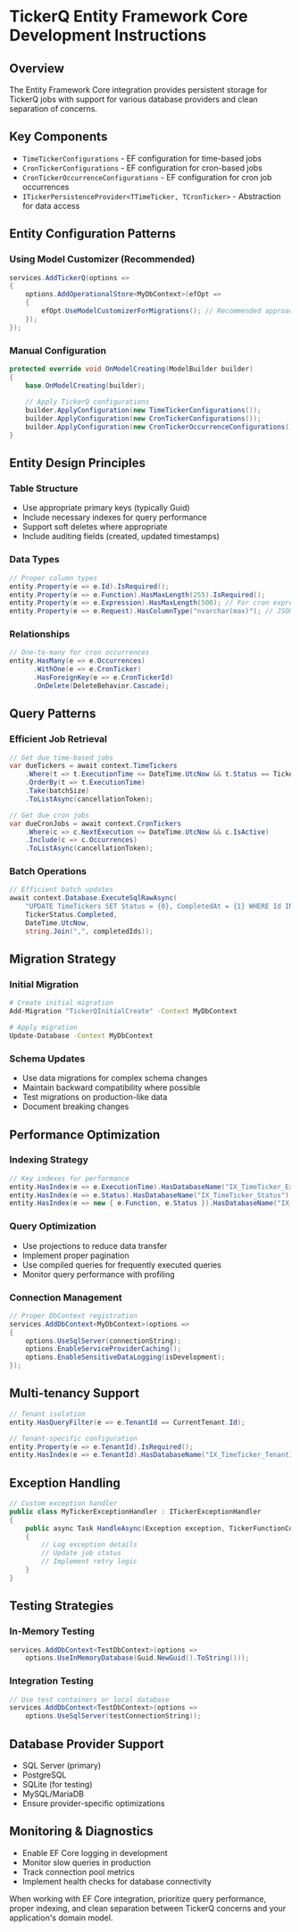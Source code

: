 # TickerQ Entity Framework Core Development Instructions

## Overview
The Entity Framework Core integration provides persistent storage for TickerQ jobs with support for various database providers and clean separation of concerns.

## Key Components
- `TimeTickerConfigurations` - EF configuration for time-based jobs
- `CronTickerConfigurations` - EF configuration for cron-based jobs  
- `CronTickerOccurrenceConfigurations` - EF configuration for cron job occurrences
- `ITickerPersistenceProvider<TTimeTicker, TCronTicker>` - Abstraction for data access

## Entity Configuration Patterns

### Using Model Customizer (Recommended)
```csharp
services.AddTickerQ(options =>
{
    options.AddOperationalStore<MyDbContext>(efOpt => 
    {
        efOpt.UseModelCustomizerForMigrations(); // Recommended approach
    });
});
```

### Manual Configuration
```csharp
protected override void OnModelCreating(ModelBuilder builder)
{
    base.OnModelCreating(builder);
    
    // Apply TickerQ configurations
    builder.ApplyConfiguration(new TimeTickerConfigurations());
    builder.ApplyConfiguration(new CronTickerConfigurations());  
    builder.ApplyConfiguration(new CronTickerOccurrenceConfigurations());
}
```

## Entity Design Principles

### Table Structure
- Use appropriate primary keys (typically Guid)
- Include necessary indexes for query performance
- Support soft deletes where appropriate
- Include auditing fields (created, updated timestamps)

### Data Types
```csharp
// Proper column types
entity.Property(e => e.Id).IsRequired();
entity.Property(e => e.Function).HasMaxLength(255).IsRequired();
entity.Property(e => e.Expression).HasMaxLength(500); // For cron expressions
entity.Property(e => e.Request).HasColumnType("nvarchar(max)"); // JSON storage
```

### Relationships
```csharp
// One-to-many for cron occurrences
entity.HasMany(e => e.Occurrences)
      .WithOne(e => e.CronTicker)
      .HasForeignKey(e => e.CronTickerId)
      .OnDelete(DeleteBehavior.Cascade);
```

## Query Patterns

### Efficient Job Retrieval
```csharp
// Get due time-based jobs
var dueTickers = await context.TimeTickers
    .Where(t => t.ExecutionTime <= DateTime.UtcNow && t.Status == TickerStatus.Pending)
    .OrderBy(t => t.ExecutionTime)
    .Take(batchSize)
    .ToListAsync(cancellationToken);

// Get due cron jobs
var dueCronJobs = await context.CronTickers
    .Where(c => c.NextExecution <= DateTime.UtcNow && c.IsActive)
    .Include(c => c.Occurrences)
    .ToListAsync(cancellationToken);
```

### Batch Operations
```csharp
// Efficient batch updates
await context.Database.ExecuteSqlRawAsync(
    "UPDATE TimeTickers SET Status = {0}, CompletedAt = {1} WHERE Id IN ({2})",
    TickerStatus.Completed,
    DateTime.UtcNow,
    string.Join(",", completedIds));
```

## Migration Strategy

### Initial Migration
```bash
# Create initial migration
Add-Migration "TickerQInitialCreate" -Context MyDbContext

# Apply migration
Update-Database -Context MyDbContext
```

### Schema Updates
- Use data migrations for complex schema changes
- Maintain backward compatibility where possible
- Test migrations on production-like data
- Document breaking changes

## Performance Optimization

### Indexing Strategy
```csharp
// Key indexes for performance
entity.HasIndex(e => e.ExecutionTime).HasDatabaseName("IX_TimeTicker_ExecutionTime");
entity.HasIndex(e => e.Status).HasDatabaseName("IX_TimeTicker_Status");
entity.HasIndex(e => new { e.Function, e.Status }).HasDatabaseName("IX_TimeTicker_Function_Status");
```

### Query Optimization
- Use projections to reduce data transfer
- Implement proper pagination
- Use compiled queries for frequently executed queries
- Monitor query performance with profiling

### Connection Management
```csharp
// Proper DbContext registration
services.AddDbContext<MyDbContext>(options =>
{
    options.UseSqlServer(connectionString);
    options.EnableServiceProviderCaching();
    options.EnableSensitiveDataLogging(isDevelopment);
});
```

## Multi-tenancy Support
```csharp
// Tenant isolation
entity.HasQueryFilter(e => e.TenantId == CurrentTenant.Id);

// Tenant-specific configuration
entity.Property(e => e.TenantId).IsRequired();
entity.HasIndex(e => e.TenantId).HasDatabaseName("IX_TimeTicker_TenantId");
```

## Exception Handling
```csharp
// Custom exception handler
public class MyTickerExceptionHandler : ITickerExceptionHandler
{
    public async Task HandleAsync(Exception exception, TickerFunctionContext context)
    {
        // Log exception details
        // Update job status
        // Implement retry logic
    }
}
```

## Testing Strategies

### In-Memory Testing
```csharp
services.AddDbContext<TestDbContext>(options =>
    options.UseInMemoryDatabase(Guid.NewGuid().ToString()));
```

### Integration Testing
```csharp
// Use test containers or local database
services.AddDbContext<TestDbContext>(options =>
    options.UseSqlServer(testConnectionString));
```

## Database Provider Support
- SQL Server (primary)
- PostgreSQL
- SQLite (for testing)
- MySQL/MariaDB
- Ensure provider-specific optimizations

## Monitoring & Diagnostics
- Enable EF Core logging in development
- Monitor slow queries in production
- Track connection pool metrics
- Implement health checks for database connectivity

When working with EF Core integration, prioritize query performance, proper indexing, and clean separation between TickerQ concerns and your application's domain model.